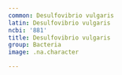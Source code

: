 ```yaml
---
common: Desulfovibrio vulgaris
latin: Desulfovibrio vulgaris
ncbi: '881'
title: Desulfovibrio vulgaris
group: Bacteria
image: .na.character

---
```

